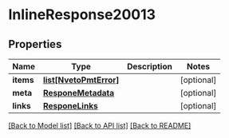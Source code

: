 # InlineResponse20013

## Properties
Name | Type | Description | Notes
------------ | ------------- | ------------- | -------------
**items** | [**list[NvetoPmtError]**](NvetoPmtError.md) |  | [optional] 
**meta** | [**ResponeMetadata**](ResponeMetadata.md) |  | [optional] 
**links** | [**ResponeLinks**](ResponeLinks.md) |  | [optional] 

[[Back to Model list]](../README.md#documentation-for-models) [[Back to API list]](../README.md#documentation-for-api-endpoints) [[Back to README]](../README.md)


